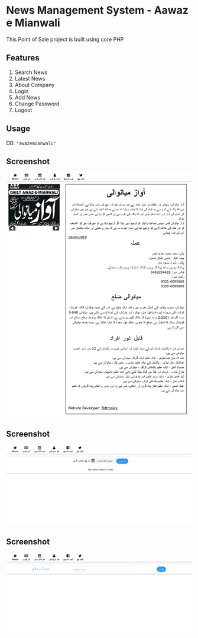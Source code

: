 # News Management System - Aawaz e Mianwali

This Point of Sale project is built using core PHP

## Features
 1. Search News
 2. Latest News
 3. About Company
 4. Login
 5. Add News
 6. Change Password
 7. Logout

## Usage

DB: ```"awazemianwali"```

## Screenshot
![Screenshot](index.png?raw=true "Index - About Comapny")


## Screenshot
![Screenshot](search.png?raw=true "Search News")


## Screenshot
![Screenshot](login.png?raw=true "Login")

